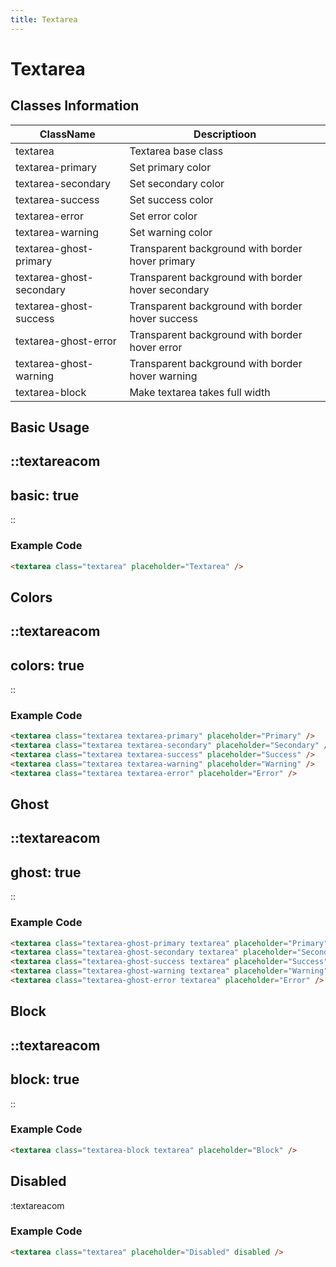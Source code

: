 ```yaml
---
title: Textarea
---
```


# Textarea

## Classes Information

| ClassName                | Descriptioon                                       |
| ------------------------ | -------------------------------------------------- |
| textarea                 | Textarea base class                                |
| textarea-primary         | Set primary color                                  |
| textarea-secondary       | Set secondary color                                |
| textarea-success         | Set success color                                  |
| textarea-error           | Set error color                                    |
| textarea-warning         | Set warning color                                  |
| textarea-ghost-primary   | Transparent background with border hover primary   |
| textarea-ghost-secondary | Transparent background with border hover secondary |
| textarea-ghost-success   | Transparent background with border hover success   |
| textarea-ghost-error     | Transparent background with border hover error     |
| textarea-ghost-warning   | Transparent background with border hover warning   |
| textarea-block           | Make textarea takes full width                     |

## Basic Usage

::textareacom
---
basic: true
---
::

### Example Code

```html [html]
<textarea class="textarea" placeholder="Textarea" />

```

## Colors

::textareacom
---
colors: true
---
::

### Example Code

```html [html]
<textarea class="textarea textarea-primary" placeholder="Primary" />
<textarea class="textarea textarea-secondary" placeholder="Secondary" />
<textarea class="textarea textarea-success" placeholder="Success" />
<textarea class="textarea textarea-warning" placeholder="Warning" />
<textarea class="textarea textarea-error" placeholder="Error" />
```

## Ghost

::textareacom
---
ghost: true
---
::

### Example Code

```html [html]
<textarea class="textarea-ghost-primary textarea" placeholder="Primary" />
<textarea class="textarea-ghost-secondary textarea" placeholder="Secondary" />
<textarea class="textarea-ghost-success textarea" placeholder="Success" />
<textarea class="textarea-ghost-warning textarea" placeholder="Warning" />
<textarea class="textarea-ghost-error textarea" placeholder="Error" />

```

## Block

::textareacom
---
block: true
---
::

### Example Code

```html [html]
<textarea class="textarea-block textarea" placeholder="Block" />

```

## Disabled

:textareacom

### Example Code

```html [html]
<textarea class="textarea" placeholder="Disabled" disabled />
```

